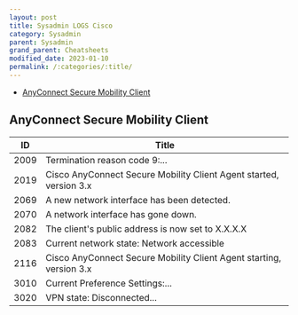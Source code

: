 ```yaml
---
layout: post
title: Sysadmin LOGS Cisco
category: Sysadmin
parent: Sysadmin
grand_parent: Cheatsheets
modified_date: 2023-01-10
permalink: /:categories/:title/
---
```


<!-- vscode-markdown-toc -->
* [AnyConnect Secure Mobility Client](#AnyConnectSecureMobilityClient)

<!-- vscode-markdown-toc-config
	numbering=false
	autoSave=true
	/vscode-markdown-toc-config -->
<!-- /vscode-markdown-toc -->

## <a name='AnyConnectSecureMobilityClient'></a>AnyConnect Secure Mobility Client

| ID | Title |
|----|-------|
| 2009 | Termination reason code 9:...|
| 2019 | Cisco AnyConnect Secure Mobility Client Agent started, version 3.x|
| 2069 | A new network interface has been detected.|
| 2070 | A network interface has gone down.|
| 2082 | The client's public address is now set to X.X.X.X|
| 2083 | Current network state: Network accessible|
| 2116 | Cisco AnyConnect Secure Mobility Client Agent starting, version 3.x|
| 3010 | Current Preference Settings:...|
| 3020 | VPN state: Disconnected...|
